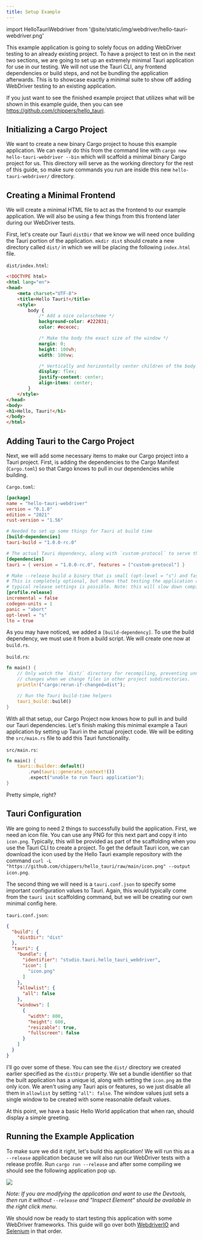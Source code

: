 ```yaml
---
title: Setup Example
---
```


import HelloTauriWebdriver from '@site/static/img/webdriver/hello-tauri-webdriver.png'

This example application is going to solely focus on adding WebDriver testing to an already existing project. To have a
project to test on in the next two sections, we are going to set up an extremely minimal Tauri application for use in
our testing. We will not use the Tauri CLI, any frontend dependencies or build steps, and not be bundling the
application afterwards. This is to showcase exactly a minimal suite to show off adding WebDriver testing to an existing
application.

If you just want to see the finished example project that utilizes what will be shown in this example guide, then you
can see https://github.com/chippers/hello_tauri.

## Initializing a Cargo Project

We want to create a new binary Cargo project to house this example application. We can easily do this from the command
line with `cargo new hello-tauri-webdriver --bin` which will scaffold a minimal binary Cargo project for us. This
directory will serve as the working directory for the rest of this guide, so make sure commands you run are inside this
new `hello-tauri-webdriver/` directory.

## Creating a Minimal Frontend

We will create a minimal HTML file to act as the frontend to our example application. We will also be using a few things
from this frontend later during our WebDriver tests.

First, let's create our Tauri `distDir` that we know we will need once building the Tauri portion of the application.
`mkdir dist` should create a new directory called `dist/` in which we will be placing the following `index.html` file.

`dist/index.html`:

```html
<!DOCTYPE html>
<html lang="en">
<head>
    <meta charset="UTF-8">
    <title>Hello Tauri!</title>
    <style>
        body {
            /* Add a nice colorscheme */
            background-color: #222831;
            color: #ececec;

            /* Make the body the exact size of the window */
            margin: 0;
            height: 100vh;
            width: 100vw;

            /* Vertically and horizontally center children of the body tag */
            display: flex;
            justify-content: center;
            align-items: center;
        }
    </style>
</head>
<body>
<h1>Hello, Tauri!</h1>
</body>
</html>
```

## Adding Tauri to the Cargo Project

Next, we will add some necessary items to make our Cargo project into a Tauri project. First, is adding the dependencies
to the Cargo Manifest (`Cargo.toml`) so that Cargo knows to pull in our dependencies while building.

`Cargo.toml`:

```toml
[package]
name = "hello-tauri-webdriver"
version = "0.1.0"
edition = "2021"
rust-version = "1.56"

# Needed to set up some things for Tauri at build time
[build-dependencies]
tauri-build = "1.0.0-rc.0"

# The actual Tauri dependency, along with `custom-protocol` to serve the pages.
[dependencies]
tauri = { version = "1.0.0-rc.0", features = ["custom-protocol"] }

# Make --release build a binary that is small (opt-level = "s") and fast (lto = true).
# This is completely optional, but shows that testing the application as close to the
# typical release settings is possible. Note: this will slow down compilation.
[profile.release]
incremental = false
codegen-units = 1
panic = "abort"
opt-level = "s"
lto = true
```

As you may have noticed, we added a `[build-dependency]`. To use the build dependency, we must use it from a build
script. We will create one now at `build.rs`.

`build.rs`:

```rust
fn main() {
    // Only watch the `dist/` directory for recompiling, preventing unnecessary
    // changes when we change files in other project subdirectories.
    println!("cargo:rerun-if-changed=dist");

    // Run the Tauri build-time helpers
    tauri_build::build()
}
```

With all that setup, our Cargo Project now knows how to pull in and build our Tauri dependencies. Let's finish making
this minimal example a Tauri application by setting up Tauri in the actual project code. We will be editing
the `src/main.rs`
file to add this Tauri functionality.

`src/main.rs`:

```rust
fn main() {
    tauri::Builder::default()
        .run(tauri::generate_context!())
        .expect("unable to run Tauri application");
}
```

Pretty simple, right?

## Tauri Configuration

We are going to need 2 things to successfully build the application. First, we need an icon file. You can use any PNG
for this next part and copy it into `icon.png`. Typically, this will be provided as part of the scaffolding when you use
the Tauri CLI to create a project. To get the default Tauri icon, we can download the icon used by the Hello Tauri
example repository with the
command `curl -L "https://github.com/chippers/hello_tauri/raw/main/icon.png" --output icon.png`.

The second thing we will need is a `tauri.conf.json` to specify some important configuration values to Tauri. Again,
this would typically come from the `tauri init` scaffolding command, but we will be creating our own minimal config
here.

`tauri.conf.json`:

```json
{
  "build": {
    "distDir": "dist"
  },
  "tauri": {
    "bundle": {
      "identifier": "studio.tauri.hello_tauri_webdriver",
      "icon": [
        "icon.png"
      ]
    },
    "allowlist": {
      "all": false
    },
    "windows": [
      {
        "width": 800,
        "height": 600,
        "resizable": true,
        "fullscreen": false
      }
    ]
  }
}
```

I'll go over some of these. You can see the `dist/` directory we created earlier specified as the `distDir` property. We
set a bundle identifier so that the built application has a unique id, along with setting the `icon.png` as the only
icon. We aren't using any Tauri apis or features, so we just disable all them in `allowlist` by setting `"all": false`.
The window values just sets a single window to be created with some reasonable default values.

At this point, we have a basic Hello World application that when ran, should display a simple greeting.

## Running the Example Application

To make sure we did it right, let's build this application! We will run this as a `--release` application because we
will also run our WebDriver tests with a release profile. Run `cargo run --release` and after some compiling we should
see the following application pop up.

<div style={{textAlign: 'center'}}>
    <img src={HelloTauriWebdriver}/>
</div>

_Note: If you are modifying the application and want to use the Devtools, then run it without `--release` and "Inspect
Element" should be available in the right click menu._

We should now be ready to start testing this application with some WebDriver frameworks. This guide will go over both
[WebdriverIO](webdriverio) and [Selenium](selenium) in that order.